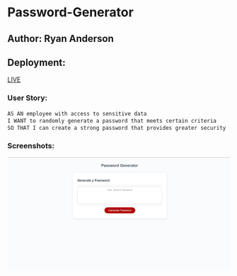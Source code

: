 # Password-Generator

## Author: Ryan Anderson

## Deployment:
[LIVE](https://thetoastinside.github.io/Password-Generator/)

### User Story:
```
AS AN employee with access to sensitive data
I WANT to randomly generate a password that meets certain criteria
SO THAT I can create a strong password that provides greater security
```


### Screenshots:

![Screenshot 1](./Screenshot%20(110).png)